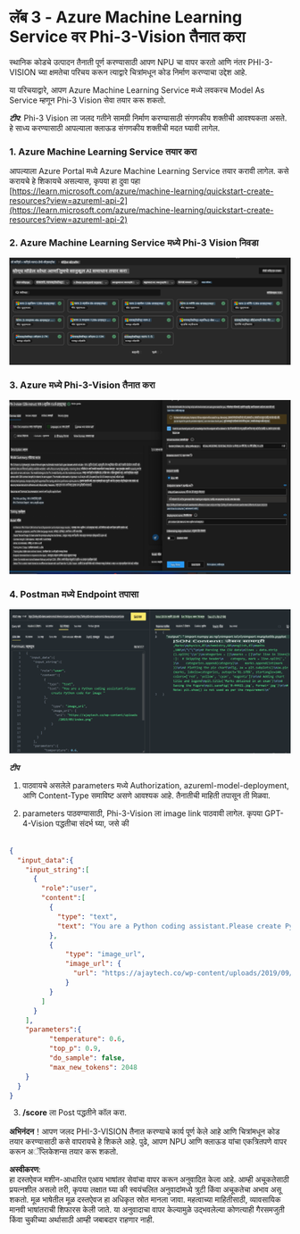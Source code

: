 # **लॅब 3 - Azure Machine Learning Service वर Phi-3-Vision तैनात करा**

स्थानिक कोडचे उत्पादन तैनाती पूर्ण करण्यासाठी आपण NPU चा वापर करतो आणि नंतर PHI-3-VISION च्या क्षमतेचा परिचय करून त्याद्वारे चित्रांमधून कोड निर्माण करण्याचा उद्देश आहे.

या परिचयाद्वारे, आपण Azure Machine Learning Service मध्ये लवकरच Model As Service म्हणून Phi-3 Vision सेवा तयार करू शकतो.

***टीप***: Phi-3 Vision ला जलद गतीने सामग्री निर्माण करण्यासाठी संगणकीय शक्तीची आवश्यकता असते. हे साध्य करण्यासाठी आपल्याला क्लाऊड संगणकीय शक्तीची मदत घ्यावी लागेल.

### **1. Azure Machine Learning Service तयार करा**

आपल्याला Azure Portal मध्ये Azure Machine Learning Service तयार करावी लागेल. कसे करायचे हे शिकायचे असल्यास, कृपया हा दुवा पहा [https://learn.microsoft.com/azure/machine-learning/quickstart-create-resources?view=azureml-api-2](https://learn.microsoft.com/azure/machine-learning/quickstart-create-resources?view=azureml-api-2)

### **2. Azure Machine Learning Service मध्ये Phi-3 Vision निवडा**

![Catalog](../../../../../../../../../translated_images/vison_catalog.e04e9e5f2b6ff115fff30e793e54e617da07251c7b192e1a68e6b050917f45aa.mr.png)

### **3. Azure मध्ये Phi-3-Vision तैनात करा**

![Deploy](../../../../../../../../../translated_images/vision_deploy.c0582d08b5d49675c643f3bedc04ae106957304f3cd4702406fa08bea80ba213.mr.png)

### **4. Postman मध्ये Endpoint तपासा**

![Test](../../../../../../../../../translated_images/vision_test.fb4ff33607077153c7b5dcf37648dc5a9cb550824aeba89963e6b270314fc554.mr.png)

***टीप***

1. पाठवायचे असलेले parameters मध्ये Authorization, azureml-model-deployment, आणि Content-Type समाविष्ट असणे आवश्यक आहे. तैनातीची माहिती तपासून ती मिळवा.

2. parameters पाठवण्यासाठी, Phi-3-Vision ला image link पाठवावी लागेल. कृपया GPT-4-Vision पद्धतीचा संदर्भ घ्या, जसे की

```json

{
  "input_data":{
    "input_string":[
      {
        "role":"user",
        "content":[ 
          {
            "type": "text",
            "text": "You are a Python coding assistant.Please create Python code for image "
          },
          {
              "type": "image_url",
              "image_url": {
                "url": "https://ajaytech.co/wp-content/uploads/2019/09/index.png"
              }
          }
        ]
      }
    ],
    "parameters":{
          "temperature": 0.6,
          "top_p": 0.9,
          "do_sample": false,
          "max_new_tokens": 2048
    }
  }
}

```

3. **/score** ला Post पद्धतीने कॉल करा.

**अभिनंदन**！आपण जलद PHI-3-VISION तैनात करण्याचे कार्य पूर्ण केले आहे आणि चित्रांमधून कोड तयार करण्यासाठी कसे वापरायचे हे शिकले आहे. पुढे, आपण NPU आणि क्लाऊड यांचा एकत्रितपणे वापर करून अॅप्लिकेशन्स तयार करू शकतो.

**अस्वीकरण**:  
हा दस्तऐवज मशीन-आधारित एआय भाषांतर सेवांचा वापर करून अनुवादित केला आहे. आम्ही अचूकतेसाठी प्रयत्नशील असलो तरी, कृपया लक्षात घ्या की स्वयंचलित अनुवादांमध्ये त्रुटी किंवा अचूकतेचा अभाव असू शकतो. मूळ भाषेतील मूळ दस्तऐवज हा अधिकृत स्रोत मानला जावा. महत्वाच्या माहितीसाठी, व्यावसायिक मानवी भाषांतराची शिफारस केली जाते. या अनुवादाचा वापर केल्यामुळे उद्भवलेल्या कोणत्याही गैरसमजुती किंवा चुकीच्या अर्थासाठी आम्ही जबाबदार राहणार नाही.